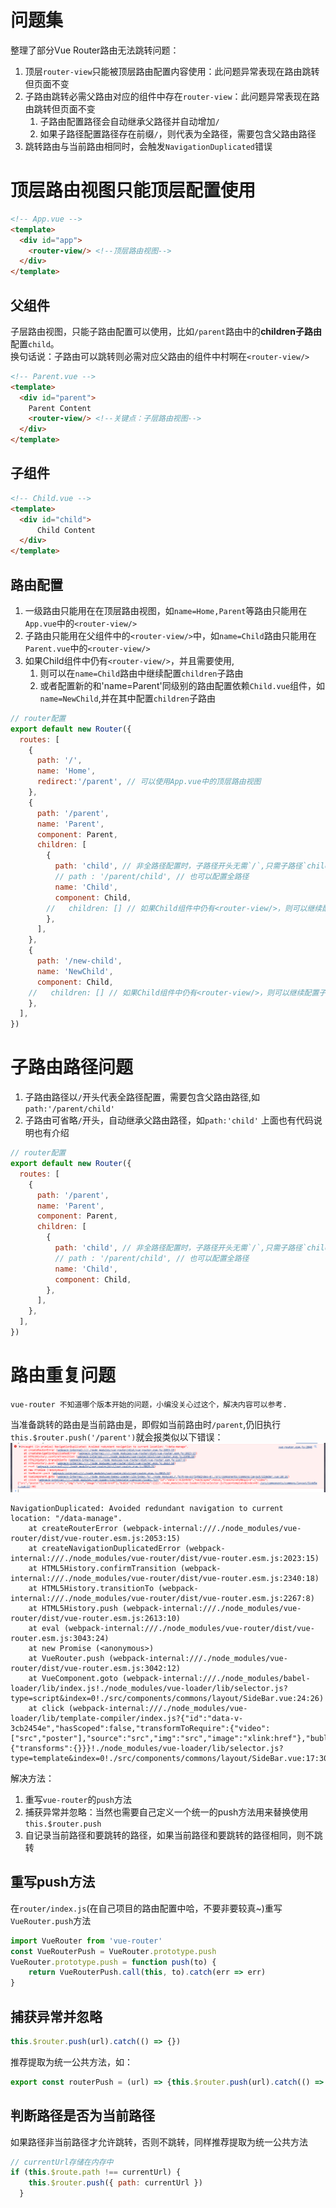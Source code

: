 # 问题集
整理了部分Vue Router路由无法跳转问题：
1. 顶层`router-view`只能被顶层路由配置内容使用：此问题异常表现在路由跳转但页面不变
2. 子路由跳转必需父路由对应的组件中存在`router-view`：此问题异常表现在路由跳转但页面不变
   1. 子路由配置路径会自动继承父路径并自动增加`/`
   2. 如果子路径配置路径存在前缀`/`，则代表为全路径，需要包含父路由路径
3. 跳转路由与当前路由相同时，会触发`NavigationDuplicated`错误

# 顶层路由视图只能顶层配置使用
```html
<!-- App.vue -->
<template>
  <div id="app">
    <router-view/> <!--顶层路由视图-->
  </div>
</template>
```
## 父组件
子层路由视图，只能子路由配置可以使用，比如`/parent`路由中的**children子路由**配置`child`。  
换句话说：子路由可以跳转则必需对应父路由的组件中村啊在`<router-view/>`
```html
<!-- Parent.vue -->
<template>
  <div id="parent">
    Parent Content
    <router-view/> <!--关键点：子层路由视图-->
  </div>
</template>
```
## 子组件
```html
<!-- Child.vue -->
<template>
  <div id="child">
      Child Content
  </div>
</template>
```
## 路由配置
1. 一级路由只能用在在顶层路由视图，如`name=Home,Parent`等路由只能用在`App.vue`中的`<router-view/>`
2. 子路由只能用在父组件中的`<router-view/>`中，如`name=Child`路由只能用在`Parent.vue`中的`<router-view/>`
3. 如果Child组件中仍有`<router-view/>`，并且需要使用,
   1. 则可以在`name=Child`路由中继续配置`children`子路由
   2. 或者配置新的和'name=Parent'同级别的路由配置依赖`Child.vue`组件，如`name=NewChild`,并在其中配置`children`子路由
```js
// router配置
export default new Router({
  routes: [
    {
      path: '/',
      name: 'Home',
      redirect:'/parent', // 可以使用App.vue中的顶层路由视图
    },
    {
      path: '/parent',
      name: 'Parent',
      component: Parent,
      children: [
        {
          path: 'child', // 非全路径配置时，子路径开头无需`/`,只需子路径`child`
          // path : '/parent/child', // 也可以配置全路径
          name: 'Child',
          component: Child,
        //   children: [] // 如果Child组件中仍有<router-view/>，则可以继续配置子路由
        },
      ],
    },
    {
      path: '/new-child',
      name: 'NewChild',
      component: Child,
    //   children: [] // 如果Child组件中仍有<router-view/>，则可以继续配置子路由
    },
  ],
})
```
# 子路由路径问题
1. 子路由路径以`/`开头代表全路径配置，需要包含父路由路径,如`path:'/parent/child'`
2. 子路由可省略`/`开头，自动继承父路由路径，如`path:'child'`
上面也有代码说明也有介绍
```js
// router配置
export default new Router({
  routes: [
    {
      path: '/parent',
      name: 'Parent',
      component: Parent,
      children: [
        {
          path: 'child', // 非全路径配置时，子路径开头无需`/`,只需子路径`child`
          // path : '/parent/child', // 也可以配置全路径
          name: 'Child',
          component: Child,
        },
      ],
    },
  ],
})
```
# 路由重复问题
    vue-router 不知道哪个版本开始的问题，小编没关心过这个，解决内容可以参考.

当准备跳转的路由是当前路由是，即假如当前路由时`/parent`,仍旧执行`this.$router.push('/parent')`就会报类似以下错误：
![NavigationDuplicated](vue-router-repeat-bug.png)

```console
NavigationDuplicated: Avoided redundant navigation to current location: "/data-manage".
    at createRouterError (webpack-internal:///./node_modules/vue-router/dist/vue-router.esm.js:2053:15)
    at createNavigationDuplicatedError (webpack-internal:///./node_modules/vue-router/dist/vue-router.esm.js:2023:15)
    at HTML5History.confirmTransition (webpack-internal:///./node_modules/vue-router/dist/vue-router.esm.js:2340:18)
    at HTML5History.transitionTo (webpack-internal:///./node_modules/vue-router/dist/vue-router.esm.js:2267:8)
    at HTML5History.push (webpack-internal:///./node_modules/vue-router/dist/vue-router.esm.js:2613:10)
    at eval (webpack-internal:///./node_modules/vue-router/dist/vue-router.esm.js:3043:24)
    at new Promise (<anonymous>)
    at VueRouter.push (webpack-internal:///./node_modules/vue-router/dist/vue-router.esm.js:3042:12)
    at VueComponent.goto (webpack-internal:///./node_modules/babel-loader/lib/index.js!./node_modules/vue-loader/lib/selector.js?type=script&index=0!./src/components/commons/layout/SideBar.vue:24:26)
    at click (webpack-internal:///./node_modules/vue-loader/lib/template-compiler/index.js?{"id":"data-v-3cb2454e","hasScoped":false,"transformToRequire":{"video":["src","poster"],"source":"src","img":"src","image":"xlink:href"},"buble":{"transforms":{}}}!./node_modules/vue-loader/lib/selector.js?type=template&index=0!./src/components/commons/layout/SideBar.vue:17:30)
```

解决方法：
1. 重写`vue-router`的`push`方法
2. 捕获异常并忽略：当然也需要自己定义一个统一的push方法用来替换使用`this.$router.push`
3. 自记录当前路径和要跳转的路径，如果当前路径和要跳转的路径相同，则不跳转

## 重写push方法
在`router/index.js`(在自己项目的路由配置中哈，不要非要较真~)重写`VueRouter.push`方法
```js
import VueRouter from 'vue-router'
const VueRouterPush = VueRouter.prototype.push
VueRouter.prototype.push = function push(to) {
    return VueRouterPush.call(this, to).catch(err => err)
}
```
## 捕获异常并忽略
```js
this.$router.push(url).catch(() => {})
```
推荐提取为统一公共方法，如：
```js
export const routerPush = (url) => {this.$router.push(url).catch(() => {})}
```
## 判断路径是否为当前路径
如果路径非当前路径才允许跳转，否则不跳转，同样推荐提取为统一公共方法
```js
// currentUrl存储在内存中
if (this.$route.path !== currentUrl) {
    this.$router.push({ path: currentUrl })
  }
```
